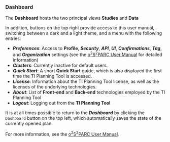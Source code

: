### Dashboard

The **Dashboard** hosts the two principal views **Studies** and **Data**

In addition, buttons on the top right provide access to this user manual, switching between a dark and a light theme, and a menu with the following entries:
- _**Preferences**_: Access to **Profile**, **_Security_**, **_API_**, **_UI_**, **_Confirmations_**, **_Tag_**, and **_Organization_** settings (see the [o<sup>2</sup>S<sup>2</sup>PARC User Manual](https://docs.osparc.io/#/) for detailed information)
- _**Clusters**_: Currently inactive for default users.
- _**Quick Start**_: A short **Quick Start** guide, which is also displayed the first time the TI Planning Tool is accessed.
- _**License**_: Information about the TI Planning Tool license, as well as the licenses of the underlying technologies.
- _**About**_: List of **Front-end** and **Back-end** technologies employed by the TI Planning Tool
- _**Logout**_: Logging out from the **TI Planning Tool**

It is at all times possible to return to the _**Dashboard**_ by clicking the ```Dashboard``` button on the top left, which automatically saves the state of the currently opened plan.

For more information, see the [o<sup>2</sup>S<sup>2</sup>PARC User Manual](https://docs.osparc.io/#/).
